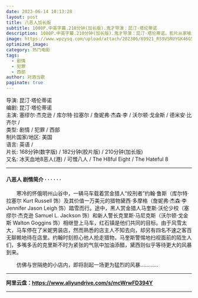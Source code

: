 ```yaml
---
date: 2023-06-14 10:13:28
layout: post
title: 八恶人加长版
subtitle: 1080P.中英字幕.210分钟(加长版).鬼才导演：昆汀·塔伦蒂诺
description: 1080P.中英字幕.210分钟(加长版).鬼才导演：昆汀·塔伦蒂诺。影片从家喻户晓的安徒生童话中汲取灵感，以天真、勇敢兼具反叛精神的美人鱼爱丽儿为主角。渴望探索大海以外世界的她爱上了人类王子亚历克...
image: https://www.wpzysq.com/upload/attach/202306/89921_RS9VSRUYGK46G5P.png
optimized_image: 
category: 热门电影
tags:
  - 剧情
  - 犯罪
  - 西部
author: 对酒当歌
paginate: true
---
```


导演: 昆汀·塔伦蒂诺  
编剧: 昆汀·塔伦蒂诺  
主演: 塞缪尔·杰克逊 / 库尔特·拉塞尔 / 詹妮弗·杰森·李 / 沃尔顿·戈金斯 / 德米安·比齐尔 /  
类型: 剧情 / 犯罪 / 西部  
制片国家/地区: 美国  
语言: 英语 /  
片长: 168分钟(数字版) / 182分钟(胶片版) / 210分钟(加长版)  
又名: 冰天血地8恶人(港) / 可憎八人 / The H8ful Eight / The Hateful 8  

---

#### 八恶人 剧情简介 · · · · · ·

　　寒冷的怀俄明州山谷中，一辆马车载着赏金猎人“绞刑者”约翰·鲁斯（库尔特·拉塞尔 Kurt Russell 饰）及其价值一万美元的猎物黛西·多摩格（詹妮弗·杰森·李 Jennifer Jason Leigh 饰）踏雪而行。途中，黑人赏金猎人马奎斯·沃伦少校（塞缪尔·杰克逊 Samuel L. Jackson 饰）和新人警长克里斯·马尼克斯（沃尔顿·戈金斯 Walton Goggins 饰）相继登上马车，红石镇是他们共同的目标。由于风雪太大，马车停在了米妮男装店，然而熟悉的店主人不知去向，却另有四名不速之客百无聊赖地待在店里。约翰时刻担心他人抢走猎物，马奎斯警惕地扫视面前的陌生人们，多嘴多舌的克里斯不时为紧张的气氛中加油添醋，黛西则似乎等待更大的风暴到来。

　　仿佛与世隔绝的小店内，即将刮起一场更为猛烈的风暴…………

---

**阿里云盘：<https://www.aliyundrive.com/s/mcWrwFD394Y>**

---
